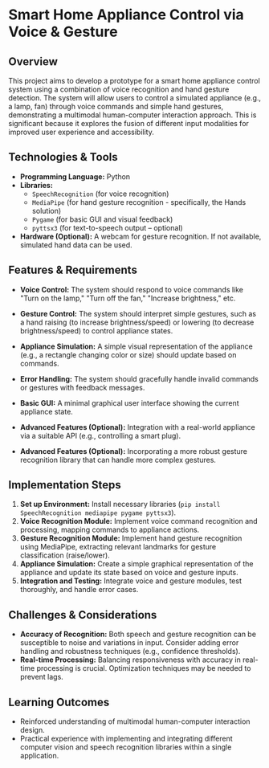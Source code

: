 # Smart Home Appliance Control via Voice & Gesture

## Overview

This project aims to develop a prototype for a smart home appliance control system using a combination of voice recognition and hand gesture detection.  The system will allow users to control a simulated appliance (e.g., a lamp, fan) through voice commands and simple hand gestures, demonstrating a multimodal human-computer interaction approach.  This is significant because it explores the fusion of different input modalities for improved user experience and accessibility.

## Technologies & Tools

* **Programming Language:** Python
* **Libraries:**
    * `SpeechRecognition` (for voice recognition)
    * `MediaPipe` (for hand gesture recognition - specifically, the Hands solution)
    * `Pygame` (for basic GUI and visual feedback)
    * `pyttsx3` (for text-to-speech output – optional)
* **Hardware (Optional):**  A webcam for gesture recognition. If not available, simulated hand data can be used.


## Features & Requirements

- **Voice Control:**  The system should respond to voice commands like "Turn on the lamp," "Turn off the fan," "Increase brightness," etc.
- **Gesture Control:**  The system should interpret simple gestures, such as a hand raising (to increase brightness/speed) or lowering (to decrease brightness/speed) to control appliance states.
- **Appliance Simulation:**  A simple visual representation of the appliance (e.g., a rectangle changing color or size) should update based on commands.
- **Error Handling:** The system should gracefully handle invalid commands or gestures with feedback messages.
- **Basic GUI:** A minimal graphical user interface showing the current appliance state.

- **Advanced Features (Optional):**  Integration with a real-world appliance via a suitable API (e.g., controlling a smart plug).
- **Advanced Features (Optional):**  Incorporating a more robust gesture recognition library that can handle more complex gestures.


## Implementation Steps

1. **Set up Environment:** Install necessary libraries (`pip install SpeechRecognition mediapipe pygame pyttsx3`).
2. **Voice Recognition Module:** Implement voice command recognition and processing, mapping commands to appliance actions.
3. **Gesture Recognition Module:** Implement hand gesture recognition using MediaPipe, extracting relevant landmarks for gesture classification (raise/lower).
4. **Appliance Simulation:** Create a simple graphical representation of the appliance and update its state based on voice and gesture inputs.
5. **Integration and Testing:** Integrate voice and gesture modules, test thoroughly, and handle error cases.


## Challenges & Considerations

- **Accuracy of Recognition:**  Both speech and gesture recognition can be susceptible to noise and variations in input.  Consider adding error handling and robustness techniques (e.g., confidence thresholds).
- **Real-time Processing:**  Balancing responsiveness with accuracy in real-time processing is crucial.  Optimization techniques may be needed to prevent lags.

## Learning Outcomes

- Reinforced understanding of multimodal human-computer interaction design.
- Practical experience with implementing and integrating different computer vision and speech recognition libraries within a single application.

